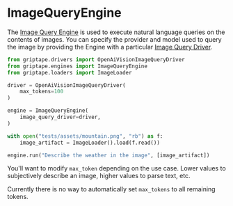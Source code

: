 # ImageQueryEngine

The [Image Query Engine](../../reference/griptape/engines/image_query/image_query_engine.md) is used to execute natural language queries on the contents of images. You can specify the provider and model used to query the image by providing the Engine with a particular [Image Query Driver](../drivers/image-query-drivers.md).

```python
from griptape.drivers import OpenAiVisionImageQueryDriver
from griptape.engines import ImageQueryEngine
from griptape.loaders import ImageLoader

driver = OpenAiVisionImageQueryDriver(
    max_tokens=100
)

engine = ImageQueryEngine(
    image_query_driver=driver,
)

with open("tests/assets/mountain.png", "rb") as f:
    image_artifact = ImageLoader().load(f.read())

engine.run("Describe the weather in the image", [image_artifact])
```

You'll want to modify `max_token` depending on the use case. Lower values to subjectively describe an image, higher values to parse text, etc.

Currently there is no way to automatically set `max_tokens` to all remaining tokens.